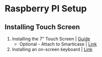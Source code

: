 # Raspberry PI Setup


## Installing Touch Screen
1. Installing the 7" Touch Screen | [Guide](https://thepihut.com/blogs/raspberry-pi-tutorials/45295044-raspberry-pi-7-touch-screen-assembly-guide)
    - Optional - Attach to Smarticase | [Link](https://smarticase.com/cover)
3. Installing an on-screen keyboard | [Link](https://www.raspberrypi.org/forums/viewtopic.php?t=14719)
